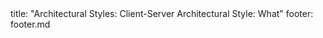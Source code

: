 <frontmatter>
title: "Architectural Styles: Client-Server Architectural Style: What"
footer: footer.md
</frontmatter>

<include src="unit-inPage-asFlat.md" boilerplate />
